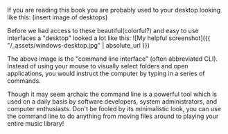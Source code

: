 If you are reading this book you are probably used to your desktop looking like
this:
(insert image of desktops)

Before we had access to these beautiful(colorful?) and easy to use interfaces a
"desktop" looked a lot like this:
![My helpful screenshot]({{ "/_assets/windows-desktop.jpg" | absolute_url }})

The above image is the "command line interface" (often abbreviated CLI). Instead
of using your mouse to visually select folders and open applications, you would
instruct the computer by typing in a series of commands.

Though it may seem archaic the command line is a powerful tool which
is used on a daily basis by software developers, system administrators, and
computer enthusiasts. Don't be fooled by its minimalistic look, you can use the
command line to do anything from moving files around to playing your entire
music library!
